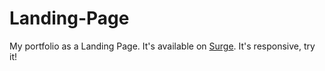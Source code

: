 # Landing-Page
My portfolio as a Landing Page.
It's available on [Surge](https://cv-christian-penna-botto.surge.sh/).
It's responsive, try it!
